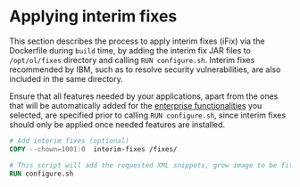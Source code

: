 # Applying interim fixes

This section describes the process to apply interim fixes (iFix) via the Dockerfile during `build` time, by adding the interim fix JAR files to `/opt/ol/fixes` directory and calling `RUN configure.sh`. Interim fixes recommended by IBM, such as to resolve security vulnerabilities, are also included in the same directory. 

Ensure that all features needed by your applications, apart from the ones that will be automatically added for the [enterprise functionalities](https://github.com/OpenLiberty/ci.docker#enterprise-functionality) you selected, are specified prior to calling `RUN configure.sh`, since interim fixes should only be applied once needed features are installed.

```dockerfile
# Add interim fixes (optional)
COPY --chown=1001:0  interim-fixes /fixes/

# This script will add the requested XML snippets, grow image to be fit-for-purpose and apply interim fixes
RUN configure.sh
```
